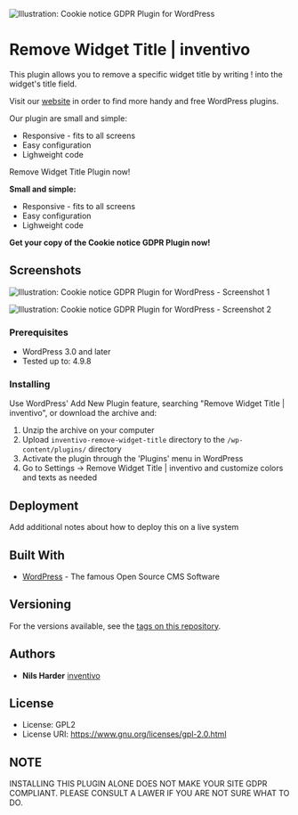 ![Illustration: Cookie notice GDPR Plugin for WordPress](https://ps.w.org/inventivo-remove-widget-title/assets/banner-772x250.jpg?rev=1881239)

# Remove Widget Title | inventivo

This plugin allows you to remove a specific widget title by writing ! into the widget's title field.

Visit our <a href="https://www.inventivo.de/wordpress-agentur/wordpress-plugins">website</a> in order to find more handy and free WordPress plugins.

Our plugin are small and simple:
- Responsive - fits to all screens
- Easy configuration
- Lighweight code

Remove Widget Title Plugin now!

**Small and simple:**
* Responsive - fits to all screens
* Easy configuration
* Lighweight code

**Get your copy of the Cookie notice GDPR Plugin now!**

## Screenshots

![Illustration: Cookie notice GDPR Plugin for WordPress - Screenshot 1](https://ps.w.org/inventivo-remove-widget-title/trunk/screenshot-1.png?rev=1943671)

![Illustration: Cookie notice GDPR Plugin for WordPress - Screenshot 2](https://ps.w.org/inventivo-remove-widget-title/trunk/screenshot-2.png?rev=1943671)

### Prerequisites

* WordPress 3.0 and later
* Tested up to: 4.9.8

### Installing

Use WordPress' Add New Plugin feature, searching "Remove Widget Title | inventivo", or download the archive and:

1. Unzip the archive on your computer  
2. Upload `inventivo-remove-widget-title` directory to the `/wp-content/plugins/` directory
3. Activate the plugin through the 'Plugins' menu in WordPress
4. Go to Settings -> Remove Widget Title | inventivo and customize colors and texts as needed


## Deployment

Add additional notes about how to deploy this on a live system

## Built With

* [WordPress](https://www.wordpress.org) - The famous Open Source CMS Software

## Versioning

For the versions available, see the [tags on this repository](https://github.com/your/project/tags). 

## Authors

* **Nils Harder** [inventivo](https://www.inventivo.de)

## License

* License:      GPL2
* License URI:  https://www.gnu.org/licenses/gpl-2.0.html

## NOTE

INSTALLING THIS PLUGIN ALONE DOES NOT MAKE YOUR SITE GDPR COMPLIANT. PLEASE CONSULT A LAWER IF YOU ARE NOT SURE WHAT TO DO.
